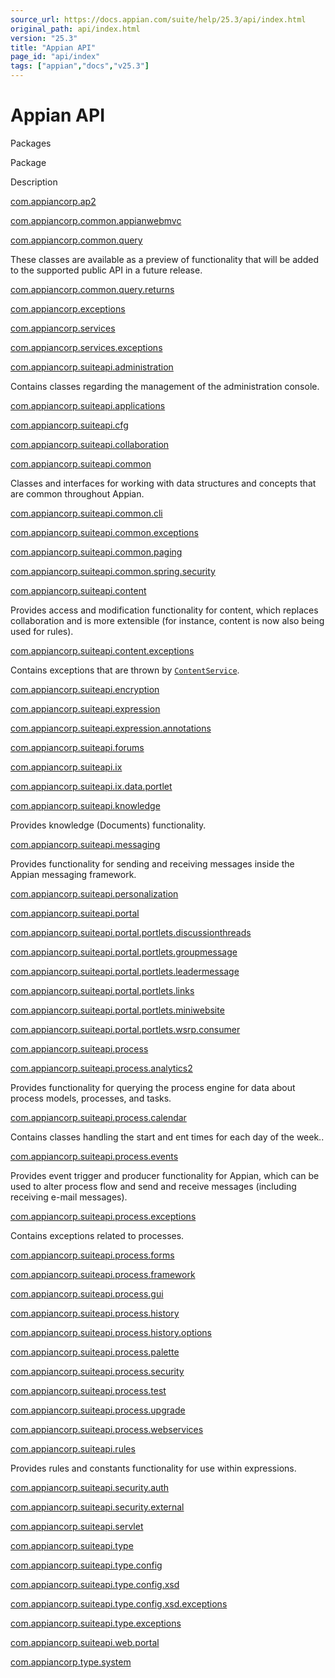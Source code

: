 ```yaml
---
source_url: https://docs.appian.com/suite/help/25.3/api/index.html
original_path: api/index.html
version: "25.3"
title: "Appian API"
page_id: "api/index"
tags: ["appian","docs","v25.3"]
---
```



# Appian API

Packages

Package

Description

[com.appiancorp.ap2](com/appiancorp/ap2/package-summary.html)

[com.appiancorp.common.appianwebmvc](com/appiancorp/common/appianwebmvc/package-summary.html)

[com.appiancorp.common.query](com/appiancorp/common/query/package-summary.html)

These classes are available as a preview of functionality that will be added to the supported public API in a future release.

[com.appiancorp.common.query.returns](com/appiancorp/common/query/returns/package-summary.html)

[com.appiancorp.exceptions](com/appiancorp/exceptions/package-summary.html)

[com.appiancorp.services](com/appiancorp/services/package-summary.html)

[com.appiancorp.services.exceptions](com/appiancorp/services/exceptions/package-summary.html)

[com.appiancorp.suiteapi.administration](com/appiancorp/suiteapi/administration/package-summary.html)

Contains classes regarding the management of the administration console.

[com.appiancorp.suiteapi.applications](com/appiancorp/suiteapi/applications/package-summary.html)

[com.appiancorp.suiteapi.cfg](com/appiancorp/suiteapi/cfg/package-summary.html)

[com.appiancorp.suiteapi.collaboration](com/appiancorp/suiteapi/collaboration/package-summary.html)

[com.appiancorp.suiteapi.common](com/appiancorp/suiteapi/common/package-summary.html)

Classes and interfaces for working with data structures and concepts that are common throughout Appian.

[com.appiancorp.suiteapi.common.cli](com/appiancorp/suiteapi/common/cli/package-summary.html)

[com.appiancorp.suiteapi.common.exceptions](com/appiancorp/suiteapi/common/exceptions/package-summary.html)

[com.appiancorp.suiteapi.common.paging](com/appiancorp/suiteapi/common/paging/package-summary.html)

[com.appiancorp.suiteapi.common.spring.security](com/appiancorp/suiteapi/common/spring/security/package-summary.html)

[com.appiancorp.suiteapi.content](com/appiancorp/suiteapi/content/package-summary.html)

Provides access and modification functionality for content, which replaces collaboration and is more extensible (for instance, content is now also being used for rules).

[com.appiancorp.suiteapi.content.exceptions](com/appiancorp/suiteapi/content/exceptions/package-summary.html)

Contains exceptions that are thrown by [`ContentService`](com/appiancorp/suiteapi/content/ContentService.html "interface in com.appiancorp.suiteapi.content").

[com.appiancorp.suiteapi.encryption](com/appiancorp/suiteapi/encryption/package-summary.html)

[com.appiancorp.suiteapi.expression](com/appiancorp/suiteapi/expression/package-summary.html)

[com.appiancorp.suiteapi.expression.annotations](com/appiancorp/suiteapi/expression/annotations/package-summary.html)

[com.appiancorp.suiteapi.forums](com/appiancorp/suiteapi/forums/package-summary.html)

[com.appiancorp.suiteapi.ix](com/appiancorp/suiteapi/ix/package-summary.html)

[com.appiancorp.suiteapi.ix.data.portlet](com/appiancorp/suiteapi/ix/data/portlet/package-summary.html)

[com.appiancorp.suiteapi.knowledge](com/appiancorp/suiteapi/knowledge/package-summary.html)

Provides knowledge (Documents) functionality.

[com.appiancorp.suiteapi.messaging](com/appiancorp/suiteapi/messaging/package-summary.html)

Provides functionality for sending and receiving messages inside the Appian messaging framework.

[com.appiancorp.suiteapi.personalization](com/appiancorp/suiteapi/personalization/package-summary.html)

[com.appiancorp.suiteapi.portal](com/appiancorp/suiteapi/portal/package-summary.html)

[com.appiancorp.suiteapi.portal.portlets.discussionthreads](com/appiancorp/suiteapi/portal/portlets/discussionthreads/package-summary.html)

[com.appiancorp.suiteapi.portal.portlets.groupmessage](com/appiancorp/suiteapi/portal/portlets/groupmessage/package-summary.html)

[com.appiancorp.suiteapi.portal.portlets.leadermessage](com/appiancorp/suiteapi/portal/portlets/leadermessage/package-summary.html)

[com.appiancorp.suiteapi.portal.portlets.links](com/appiancorp/suiteapi/portal/portlets/links/package-summary.html)

[com.appiancorp.suiteapi.portal.portlets.miniwebsite](com/appiancorp/suiteapi/portal/portlets/miniwebsite/package-summary.html)

[com.appiancorp.suiteapi.portal.portlets.wsrp.consumer](com/appiancorp/suiteapi/portal/portlets/wsrp/consumer/package-summary.html)

[com.appiancorp.suiteapi.process](com/appiancorp/suiteapi/process/package-summary.html)

[com.appiancorp.suiteapi.process.analytics2](com/appiancorp/suiteapi/process/analytics2/package-summary.html)

Provides functionality for querying the process engine for data about process models, processes, and tasks.

[com.appiancorp.suiteapi.process.calendar](com/appiancorp/suiteapi/process/calendar/package-summary.html)

Contains classes handling the start and ent times for each day of the week..

[com.appiancorp.suiteapi.process.events](com/appiancorp/suiteapi/process/events/package-summary.html)

Provides event trigger and producer functionality for Appian, which can be used to alter process flow and send and receive messages (including receiving e-mail messages).

[com.appiancorp.suiteapi.process.exceptions](com/appiancorp/suiteapi/process/exceptions/package-summary.html)

Contains exceptions related to processes.

[com.appiancorp.suiteapi.process.forms](com/appiancorp/suiteapi/process/forms/package-summary.html)

[com.appiancorp.suiteapi.process.framework](com/appiancorp/suiteapi/process/framework/package-summary.html)

[com.appiancorp.suiteapi.process.gui](com/appiancorp/suiteapi/process/gui/package-summary.html)

[com.appiancorp.suiteapi.process.history](com/appiancorp/suiteapi/process/history/package-summary.html)

[com.appiancorp.suiteapi.process.history.options](com/appiancorp/suiteapi/process/history/options/package-summary.html)

[com.appiancorp.suiteapi.process.palette](com/appiancorp/suiteapi/process/palette/package-summary.html)

[com.appiancorp.suiteapi.process.security](com/appiancorp/suiteapi/process/security/package-summary.html)

[com.appiancorp.suiteapi.process.test](com/appiancorp/suiteapi/process/test/package-summary.html)

[com.appiancorp.suiteapi.process.upgrade](com/appiancorp/suiteapi/process/upgrade/package-summary.html)

[com.appiancorp.suiteapi.process.webservices](com/appiancorp/suiteapi/process/webservices/package-summary.html)

[com.appiancorp.suiteapi.rules](com/appiancorp/suiteapi/rules/package-summary.html)

Provides rules and constants functionality for use within expressions.

[com.appiancorp.suiteapi.security.auth](com/appiancorp/suiteapi/security/auth/package-summary.html)

[com.appiancorp.suiteapi.security.external](com/appiancorp/suiteapi/security/external/package-summary.html)

[com.appiancorp.suiteapi.servlet](com/appiancorp/suiteapi/servlet/package-summary.html)

[com.appiancorp.suiteapi.type](com/appiancorp/suiteapi/type/package-summary.html)

[com.appiancorp.suiteapi.type.config](com/appiancorp/suiteapi/type/config/package-summary.html)

[com.appiancorp.suiteapi.type.config.xsd](com/appiancorp/suiteapi/type/config/xsd/package-summary.html)

[com.appiancorp.suiteapi.type.config.xsd.exceptions](com/appiancorp/suiteapi/type/config/xsd/exceptions/package-summary.html)

[com.appiancorp.suiteapi.type.exceptions](com/appiancorp/suiteapi/type/exceptions/package-summary.html)

[com.appiancorp.suiteapi.web.portal](com/appiancorp/suiteapi/web/portal/package-summary.html)

[com.appiancorp.type.system](com/appiancorp/type/system/package-summary.html)